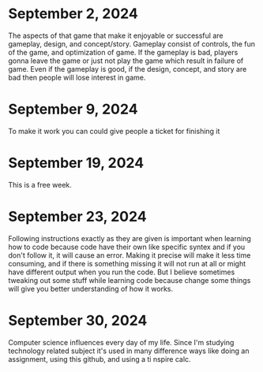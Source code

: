 # September 2, 2024

The aspects of that game that make it enjoyable or successful are gameplay, design, and concept/story. Gameplay consist of controls, the fun of the game, and optimization of game. If the gameplay is bad, players gonna leave the game or just not play the game which result in failure of game. Even if the gameplay is good, if the design, concept, and story are bad then people will lose interest in game.

# September 9, 2024

To make it work you can could give people a ticket for finishing it

# September 19, 2024

This is a free week.

# September 23, 2024

Following instructions exactly as they are given is important when learning how to code because code have their own like specific syntex and if you don't follow it, it will cause an error. Making it precise will make it less time consuming, and if there is something missing it will not run at all or might have different output when you run the code. But I believe sometimes tweaking out some stuff while learning code because change some things will give you better understanding of how it works.

# September 30, 2024

Computer science influences every day of my life. Since I'm studying technology related subject it's used in many difference ways like doing an assignment, using this github, and using a ti nspire calc.
